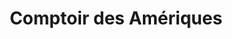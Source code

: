 ---
title: "Comptoir des Amériques"
url: /trouville-sur-mer/comptoir-des-ameriques/
shop: vêtements
---